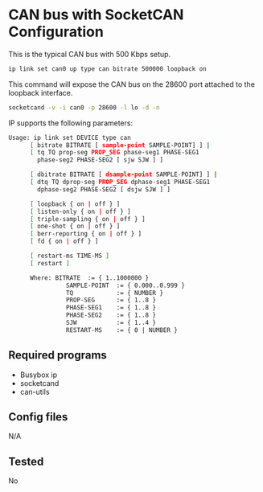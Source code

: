 # CAN bus with SocketCAN Configuration

This is the typical CAN bus with 500 Kbps setup.

```bash
ip link set can0 up type can bitrate 500000 loopback on
```

This command will expose the CAN bus on the 28600 port attached 
to the loopback interface.

```bash
socketcand -v -i can0 -p 28600 -l lo -d -n
```

IP supports the following parameters:

```bash
Usage: ip link set DEVICE type can
      [ bitrate BITRATE [ sample-point SAMPLE-POINT] ] |
      [ tq TQ prop-seg PROP_SEG phase-seg1 PHASE-SEG1
        phase-seg2 PHASE-SEG2 [ sjw SJW ] ]

      [ dbitrate BITRATE [ dsample-point SAMPLE-POINT] ] |
      [ dtq TQ dprop-seg PROP_SEG dphase-seg1 PHASE-SEG1
        dphase-seg2 PHASE-SEG2 [ dsjw SJW ] ]

      [ loopback { on | off } ]
      [ listen-only { on | off } ]
      [ triple-sampling { on | off } ]
      [ one-shot { on | off } ]
      [ berr-reporting { on | off } ]
      [ fd { on | off } ]

      [ restart-ms TIME-MS ]
      [ restart ]

      Where: BITRATE  := { 1..1000000 }
                SAMPLE-POINT  := { 0.000..0.999 }
                TQ            := { NUMBER }
                PROP-SEG      := { 1..8 }
                PHASE-SEG1    := { 1..8 }
                PHASE-SEG2    := { 1..8 }
                SJW           := { 1..4 }
                RESTART-MS    := { 0 | NUMBER }
```

## Required programs

* Busybox ip
* socketcand
* can-utils

## Config files

N/A

## Tested

No
